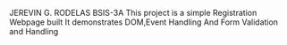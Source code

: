 JEREVIN G. RODELAS
BSIS-3A 
This project is a simple Registration Webpage built
It demonstrates
DOM,Event Handling And Form Validation and Handling  
